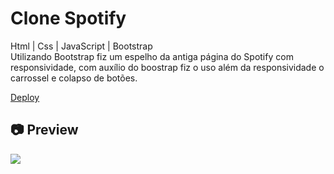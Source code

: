 # Clone Spotify

<p>
Html | Css | JavaScript | Bootstrap<br>
Utilizando Bootstrap fiz um espelho da antiga página do Spotify com responsividade, com auxílio do boostrap fiz o uso além da responsividade o  carrossel e colapso de botões.
</p>

[Deploy](https://clone-spotify-alpha.vercel.app/)<br>

<h2>📷 Preview</h2>

<img src="./cinnamon-20210408-8.gif">
